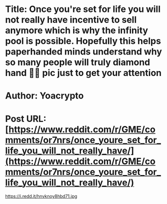 # Title: Once you're set for life you will not really have incentive to sell anymore which is why the infinity pool is possible. Hopefully this helps paperhanded minds understand why so many people will truly diamond hand 💎🙌 pic just to get your attention
# Author: Yoacrypto
# Post URL: [https://www.reddit.com/r/GME/comments/or7nrs/once_youre_set_for_life_you_will_not_really_have/](https://www.reddit.com/r/GME/comments/or7nrs/once_youre_set_for_life_you_will_not_really_have/)


https://i.redd.it/hnvknoy8hbd71.jpg